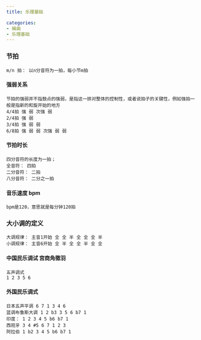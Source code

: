 ```yaml
---
title: 乐理基础

categories: 
- 编曲
- 乐理基础
---
```

### 节拍
    m/n 拍： 以n分音符为一拍，每小节m拍
#### 强弱关系
    节拍的强弱并不指鼓点的强弱，是指这一排对整体的控制性，或者说拍子的关键性，例如强拍一般是指新的和旋开始的地方
    4/4拍 强 弱 次强 弱
    2/4拍 强 弱
    3/4拍 强 弱 弱
    6/8拍 强 弱 弱 次强 弱 弱
#### 节拍时长
    四分音符的长度为一拍；
    全音符： 四拍
    二分音符： 二拍
    八分音符： 二分之一拍
#### 音乐速度 bpm
    bpm是120，意思就是每分钟120拍



### 大小调的定义
    大调规律： 主音1开始 全 全 半 全 全 全 半
    小调规律： 主音6开始 全 半 全 全 半 全 全
#### 中国民乐调试 宫商角徵羽
    五声调式
    1 2 3 5 6
#### 外国民乐调式
    日本五声平调 6 7 1 3 4 6
    蓝调布鲁斯大调 1 2 b3 3 5 6 b7 1
    印度： 1 2 3 4 5 b6 b7 1
    西班牙 3 4 #5 6 7 1 2 3
    阿拉伯 1 b2 3 4 5 b6 b7 1
